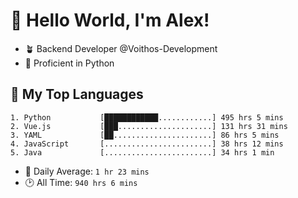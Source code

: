 # 👋 Hello World, I'm Alex!

- 🪴 Backend Developer @Voithos-Development
- 🐍 Proficient in Python

## 💚 My Top Languages
```
1. Python           [████████████............] 495 hrs 5 mins
2. Vue.js           [███.....................] 131 hrs 31 mins
3. YAML             [██......................] 86 hrs 5 mins
4. JavaScript       [........................] 38 hrs 12 mins
5. Java             [........................] 34 hrs 1 min
```
- 💪 Daily Average: `1 hr 23 mins`
- 🕑 All Time: `940 hrs 6 mins`